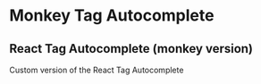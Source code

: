 # Monkey Tag Autocomplete
## React Tag Autocomplete (monkey version)

Custom version of the React Tag Autocomplete
